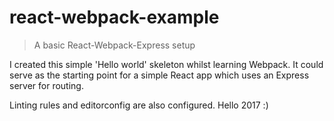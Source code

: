# react-webpack-example
> A basic React-Webpack-Express setup

I created this simple 'Hello world' skeleton whilst learning Webpack. It could serve as the starting point for a simple React app which uses an Express server for routing. 

Linting rules and editorconfig are also configured. Hello 2017 :)
